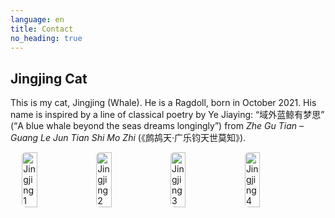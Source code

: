 ```yaml
---
language: en
title: Contact
no_heading: true
---
```


## Jingjing Cat

This is my cat, Jingjing (Whale). He is a Ragdoll, born in October 2021. His name is inspired by a line of classical poetry by Ye Jiaying: “域外蓝鲸有梦思” (“A blue whale beyond the seas dreams longingly”) from *Zhe Gu Tian – Guang Le Jun Tian Shi Mo Zhi* (《鹧鸪天·广乐钧天世莫知》).

<div style="display: flex; flex-wrap: wrap; gap: 8px; justify-content: center;">
  <img src="{{ '/assets/images/jingjing4.jpg' | relative_url }}" alt="Jingjing 1" style="width: 22%; height: auto; border-radius: 6px;">
  <img src="{{ '/assets/images/jingjing2.jpg' | relative_url }}" alt="Jingjing 2" style="width: 22%; height: auto; border-radius: 6px;">
  <img src="{{ '/assets/images/jingjing3.jpg' | relative_url }}" alt="Jingjing 3" style="width: 22%; height: auto; border-radius: 6px;">
  <img src="{{ '/assets/images/jingjing1.jpg' | relative_url }}" alt="Jingjing 4" style="width: 22%; height: auto; border-radius: 6px;">
</div>